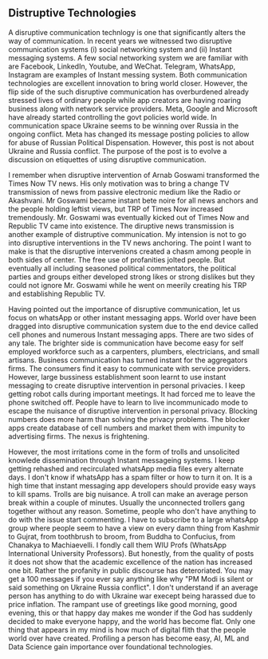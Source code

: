 ## Distruptive Technologies

A disruptive communication technlogy is one that significantly alters the way of communication. In recent years we witnessed 
two disruptive communication systems (i) social networking system and (ii) Instant messaging systems. A few social networking
system we are familiar with are Facebook, LinkedIn, Youtube, and WeChat. Telegram, WhatsApp, Instagram are examples of Instant
messing system. Both communication technologies are excellent innovation to bring world closer. However, the flip side of the 
such disruptive communication has overburdened already stressed lives of ordinary people while app creators are having roaring
business along with network service providers. Meta, Google and Microsoft have already started controlling the govt policies 
world wide. In communication space Ukraine seems to be winning over Russia in the ongoing conflict. Meta has changed its message
posting policies to allow for abuse of Russian Political Dispensation. However, this post is not about Ukraine and Russia conflict. 
The purpose of the post is to evolve a discussion on etiquettes of using disruptive communication.

I remember when disruptive intervention of Arnab Goswami transformed the Times Now TV news. His only motivation was to bring a
change TV transmission of news from passive electronic medium like the Radio or Akashvani.
Mr Goswami became instant bete noire for all news anchors and the people holding leftist views, but TRP of Times Now increased 
tremendously. Mr. Goswami was eventually kicked out of Times Now and Republic TV came into existence. The diruptive news 
transmission is another example of distruptive communication. My intension is not to go into disruptive interventions in the TV
news anchoring. 
The point I want to make is that the disruptive intervenions created a chasm among people in both sides of center. The free
use of profanities jolted people. But eventually all including seasoned political commentators, 
the political parties and groups either developed strong likes or strong dislikes but they could not ignore Mr. Goswami while
he went on meerily creating his TRP and establishing Republic TV. 

Having pointed out the importance of disruptive communication, let us focus on whatsApp or other instant messaging apps. World
over have been dragged into disruptive communication system due to the end device called cell phones and numerous Instant 
messaging apps. There are two sides of any tale. The brighter side is communication have become easy for self employed 
workforce such as a carpenters, plumbers, 
electricians, and small artisans. Business communication has turned instant for the aggregators firms. The consumers find
it easy to communicate with service
providers. However, large bussiness establishment soon learnt to use instant messaging to create disruptive intervention in 
personal privacies. 
I keep getting robot calls during important meetings. It had forced me to leave the phone switched off. People have to learn to 
live incommunicado mode to escape the nuisance of disruptive intervention in personal privacy. Blocking numbers does more harm than 
solving the privacy problems. The blocker apps create database of cell numbers and market them with impunity to advertising firms.
The nexus is frightening. 

However, the most irritations come in the form of trolls and unsolicited knowlede dissemination through Instant messageing
systems. I keep getting rehashed and recirculated whatsApp media files every alternate days. I don't know if whatsApp has a
spam filter or how to turn it on. It is a high time that instant messaging app developers should provide easy ways to 
kill spams. Trolls are big nuisance. A troll can make an average person break within 
a couple of minutes. Usually the unconnected trollers gang together without any reason. Sometime, people who don't have 
anything to do with the issue start commenting. I have to subscribe to a large whatsApp group where 
people seem to have a view on every damn thing from Kashmir to Gujrat, from toothbrush to broom, from Buddha to Confucius, 
from Chanakya to Machiaevelli. I fondly call them WIU Profs (WhatsApp International University Professors). But honestly, from the
quality of posts it does not show that the academic excellence of the nation has increased one bit. Rather the profanity in
public discourse has deteroriated. You may get a 100 messages if you ever say anything like why "PM Modi is silent or said
something on Ukraine Russia conflict". I don't understand if an average person has anything to do with Ukraine war execept being
harassed due to price inflation. The rampant use of greetings like good morning, good evening, this or that happy day 
makes me wonder if the God has suddenly decided to make everyone happy, and the world has become flat. Only one thing that 
appears in my mind is how much of digital flith that the people world over have created. Profiling a person has become easy,
AI, ML and Data Science gain importance over foundational technologies.



